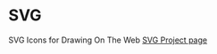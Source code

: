 # SVG
SVG Icons for Drawing On The Web
[SVG Project page](http://i6.cims.nyu.edu/~ph1224/drawing/SVG/hw2.html)
